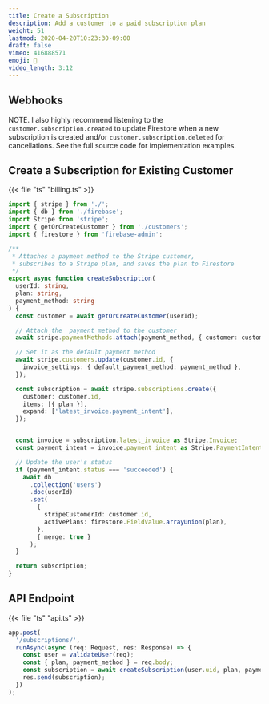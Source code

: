 ```yaml
---
title: Create a Subscription 
description: Add a customer to a paid subscription plan
weight: 51
lastmod: 2020-04-20T10:23:30-09:00
draft: false
vimeo: 416888571
emoji: 🔄
video_length: 3:12
---
```


## Webhooks

NOTE. I also highly recommend listening to the `customer.subscription.created` to update Firestore when a new subscription is created and/or `customer.subscription.deleted` for cancellations. See the full source code for implementation examples. 

## Create a Subscription for Existing Customer

{{< file "ts" "billing.ts" >}}
```typescript
import { stripe } from './';
import { db } from './firebase';
import Stripe from 'stripe';
import { getOrCreateCustomer } from './customers';
import { firestore } from 'firebase-admin';

/**
 * Attaches a payment method to the Stripe customer,
 * subscribes to a Stripe plan, and saves the plan to Firestore
 */
export async function createSubscription(
  userId: string,
  plan: string,
  payment_method: string
) {
  const customer = await getOrCreateCustomer(userId);

  // Attach the  payment method to the customer
  await stripe.paymentMethods.attach(payment_method, { customer: customer.id });

  // Set it as the default payment method
  await stripe.customers.update(customer.id, {
    invoice_settings: { default_payment_method: payment_method },
  });

  const subscription = await stripe.subscriptions.create({
    customer: customer.id,
    items: [{ plan }],
    expand: ['latest_invoice.payment_intent'],
  });


  const invoice = subscription.latest_invoice as Stripe.Invoice;
  const payment_intent = invoice.payment_intent as Stripe.PaymentIntent;

  // Update the user's status
  if (payment_intent.status === 'succeeded') {
    await db
      .collection('users')
      .doc(userId)
      .set(
        {
          stripeCustomerId: customer.id,
          activePlans: firestore.FieldValue.arrayUnion(plan),
        },
        { merge: true }
      );
  }

  return subscription;
}


```

## API Endpoint 

{{< file "ts" "api.ts" >}}
```typescript
app.post(
  '/subscriptions/',
  runAsync(async (req: Request, res: Response) => {
    const user = validateUser(req);
    const { plan, payment_method } = req.body;
    const subscription = await createSubscription(user.uid, plan, payment_method);
    res.send(subscription);
  })
);

```